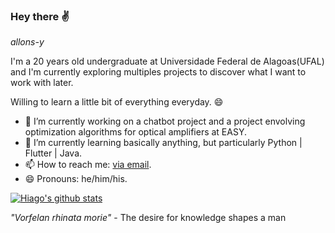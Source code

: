 ### Hey there ✌
*allons-y*

I'm a 20 years old undergraduate at Universidade Federal de Alagoas(UFAL) and I'm currently exploring multiples projects to discover what I want to work with later.

Willing to learn a little bit of everything everyday. 😄

- 🔭 I’m currently working on a chatbot project and a project envolving optimization algorithms for optical amplifiers at EASY.
- 🌱 I’m currently learning basically anything, but particularly Python | Flutter | Java.
- 📫 How to reach me: [via email](hlc2@ic.ufal.br).
- 😄 Pronouns: he/him/his.

[![Hiago's github stats](https://github-readme-stats.vercel.app/api?username=hglps)](https://github.com/hglps/github-readme-stats)

*"Vorfelan rhinata morie"* - The desire for knowledge shapes a man
